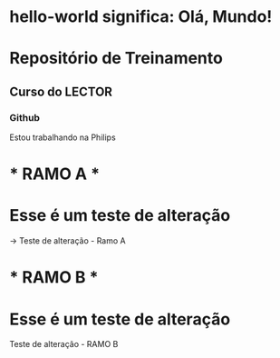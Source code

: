# hello-world significa: Olá, Mundo!
<p style="text-align: center; "Markdown=1"> 

<h1>Repositório de Treinamento</h1>
<h2>Curso do LECTOR</h2>
<h3> Github</h3>
Estou trabalhando na Philips

<h1>
* RAMO A *
</h1>
<h1>
Esse é um teste de alteração
</h1>

-> Teste de alteração - Ramo A 

</p>
<h1>
* RAMO B *
</h1>
<h1>
Esse é um teste de alteração
</h1>
Teste de alteração - RAMO B
</p>

